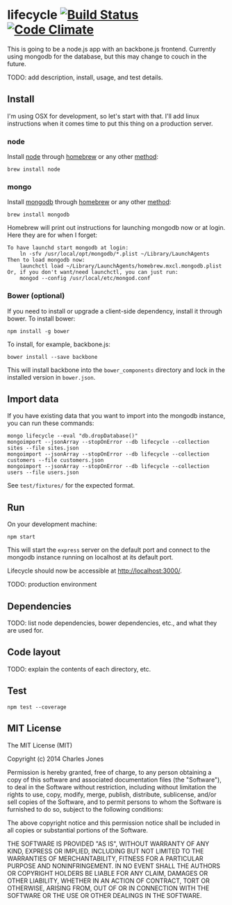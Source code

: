 # lifecycle [![Build Status](https://travis-ci.org/chuckbjones/lifecycle.svg?branch=master)](https://travis-ci.org/chuckbjones/lifecycle) [![Code Climate](https://codeclimate.com/github/chuckbjones/lifecycle.png)](https://codeclimate.com/github/chuckbjones/lifecycle)

This is going to be a node.js app with an backbone.js frontend. Currently using mongodb for the database, but this may change to couch in the future.

TODO: add description, install, usage, and test details.

## Install ##
I'm using OSX for development, so let's start with that. I'll add linux instructions when it comes time to put this thing on a production server.

### node ###
Install [node](http://nodejs.org/) through [homebrew](http://brew.sh/) or any other [method](http://nodejs.org/download/):

`brew install node`

### mongo ###
Install [mongodb](https://www.mongodb.org/) through [homebrew](http://brew.sh/) or any other [method](https://www.mongodb.org/downloads):

`brew install mongodb`

Homebrew will print out instructions for launching mongodb now or at login. Here they are for when I forget:

    To have launchd start mongodb at login:
        ln -sfv /usr/local/opt/mongodb/*.plist ~/Library/LaunchAgents
    Then to load mongodb now:
        launchctl load ~/Library/LaunchAgents/homebrew.mxcl.mongodb.plist
    Or, if you don't want/need launchctl, you can just run:
        mongod --config /usr/local/etc/mongod.conf

### Bower (optional) ###
If you need to install or upgrade a client-side dependency, install it through bower. To install bower:

`npm install -g bower`

To install, for example, backbone.js:

`bower install --save backbone`

This will install backbone into the `bower_components` directory and lock in the installed version in `bower.json`.

## Import data ##
If you have existing data that you want to import into the mongodb instance, you can run these commands:

    mongo lifecycle --eval "db.dropDatabase()"
    mongoimport --jsonArray --stopOnError --db lifecycle --collection sites --file sites.json
    mongoimport --jsonArray --stopOnError --db lifecycle --collection customers --file customers.json
    mongoimport --jsonArray --stopOnError --db lifecycle --collection users --file users.json

See `test/fixtures/` for the expected format.

## Run ##
On your development machine:

`npm start`

This will start the `express` server on the default port and connect to the mongodb instance running on localhost at its default port.

Lifecycle should now be accessible at [http://localhost:3000/](http://localhost:3000/).

TODO: production environment


## Dependencies ##
TODO: list node dependencies, bower dependencies, etc., and what they are used for.

## Code layout ##
TODO: explain the contents of each directory, etc.

## Test ##

`npm test --coverage`

## MIT License ##

The MIT License (MIT)

Copyright (c) 2014 Charles Jones

Permission is hereby granted, free of charge, to any person obtaining a copy
of this software and associated documentation files (the "Software"), to deal
in the Software without restriction, including without limitation the rights
to use, copy, modify, merge, publish, distribute, sublicense, and/or sell
copies of the Software, and to permit persons to whom the Software is
furnished to do so, subject to the following conditions:

The above copyright notice and this permission notice shall be included in all
copies or substantial portions of the Software.

THE SOFTWARE IS PROVIDED "AS IS", WITHOUT WARRANTY OF ANY KIND, EXPRESS OR
IMPLIED, INCLUDING BUT NOT LIMITED TO THE WARRANTIES OF MERCHANTABILITY,
FITNESS FOR A PARTICULAR PURPOSE AND NONINFRINGEMENT. IN NO EVENT SHALL THE
AUTHORS OR COPYRIGHT HOLDERS BE LIABLE FOR ANY CLAIM, DAMAGES OR OTHER
LIABILITY, WHETHER IN AN ACTION OF CONTRACT, TORT OR OTHERWISE, ARISING FROM,
OUT OF OR IN CONNECTION WITH THE SOFTWARE OR THE USE OR OTHER DEALINGS IN THE
SOFTWARE.
